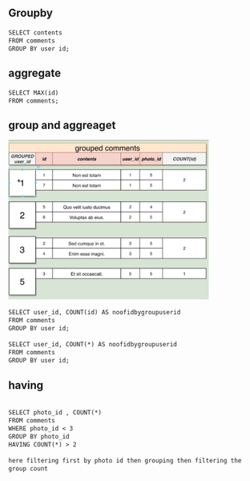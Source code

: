 ## Groupby


```
SELECT contents
FROM comments
GROUP BY user id;

```


## aggregate

```
SELECT MAX(id)
FROM comments;
```

## group and aggreaget

<img src="./img/3.aggregateImg.png" alt="isolated" width="400"/>

```
SELECT user_id, COUNT(id) AS noofidbygroupuserid
FROM comments
GROUP BY user id;

SELECT user_id, COUNT(*) AS noofidbygroupuserid
FROM comments
GROUP BY user id;

```

## having

```

SELECT photo_id , COUNT(*)
FROM comments
WHERE photo_id < 3
GROUP BY photo_id
HAVING COUNT(*) > 2

here filtering first by photo id then grouping then filtering the group count

```


